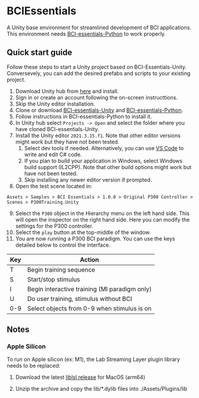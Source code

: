 # BCIEssentials
A Unity base environment for streamlined development of BCI applications. This environment needs [BCI-essentials-Python](https://github.com/kirtonBCIlab/bci-essentials-python) to work properly.

## Quick start guide
Follow these steps to start a Unity project based on BCI-Essentials-Unity. Conversevely, you can add the desired prefabs 
and scripts to your existing project.

1. Download Unity hub from [here](https://unity.com/download) and install.
2. Sign in or create an account following the on-screen instructtions.
3. Skip the Unity editor installation.
4. Clone or download [BCI-essentials-Unity](https://github.com/kirtonBCIlab/bci-essentials-unity) and [BCI-essentials-Python](https://github.com/kirtonBCIlab/bci-essentials-python).
5. Follow instructions in BCI-essentials-Python to install it.
6. In Unity hub select `Projects -> Open` and select the folder where you have cloned BCI-essentials-Unity.
7. Install the Unity editor `2021.3.15.f1`. Note that other editor versions might work but they have not been tested.
	1. Select dev tools if needed. Alternatively, you can use [VS Code](https://code.visualstudio.com/download) to write and edit C# code.
	2. If you plan to build your application in Windows, select Windows build support (IL2CPP). Note that other build options might work but have not been tested.
	3. Skip installing any newer editor version if prompted.
8. Open the test scene located in:

```
Assets > Samples > BCI Essentials > 1.0.0 > Original P300 Controller > Scenes > P300Training.Unity
```

9. Select the `P300` object in the Hierarchy menu on the left hand side. This will open the inspector on the right hand side. Here you can modify the settings for the P300 controller.
10. Select the `play` button at the top-middle of the window.
11. You are now running a P300 BCI paradigm. You can use the keys detailed below to control the interface.


| Key	| Action										|
| -----	| ---------------------------------------------	|
| T		| Begin training sequence						|
| S		| Start/stop stimulus							|
| I		| Begin interactive training (MI paradigm only)	|
| U		| Do user training, stimulus without BCI		|
| 0-9	| Select objects from 0-9 when stimulus is on	|

## Notes

### Apple Silicon
To run on Apple silicon (ex: M1), the Lab Streaming Layer plugin library needs to be replaced:

1. Download the latest [liblsl release](https://github.com/sccn/liblsl/releases) for MacOS (arm64)

2. Unzip the archive and copy the lib/*.dylib files into ./Assets/Plugins/lib
